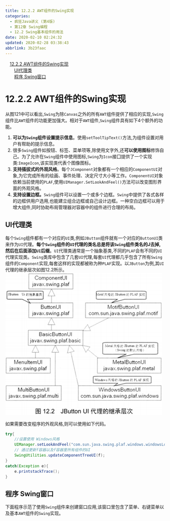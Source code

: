 ```yaml
---
title: 12.2.2 AWT组件的Swing实现
categories: 
  - 疯狂Java讲义 (第4版)
  - 第12章 Swing编程
  - 12.2 Swing基本组件的用法
date: 2020-02-10 02:24:32
updated: 2020-02-28 03:38:43
abbrlink: 3b23faac
---
```

<div id='my_toc'><a href="/JavaReadingNotes/3b23faac/#12-2-2-AWT组件的Swing实现" class="header_1">12.2.2 AWT组件的Swing实现</a>&nbsp;<br><a href="/JavaReadingNotes/3b23faac/#UI代理类" class="header_2">UI代理类</a>&nbsp;<br><a href="/JavaReadingNotes/3b23faac/#程序-Swing窗口" class="header_2">程序 Swing窗口</a>&nbsp;<br></div>
<style>.header_1{margin-left: 1em;}.header_2{margin-left: 2em;}.header_3{margin-left: 3em;}.header_4{margin-left: 4em;}.header_5{margin-left: 5em;}.header_6{margin-left: 6em;}</style>
<!--more-->
<script>if (navigator.platform.search('arm')==-1){document.getElementById('my_toc').style.display = 'none';}var e,p = document.getElementsByTagName('p');while (p.length>0) {e = p[0];e.parentElement.removeChild(e);}</script>

<!--end-->
# 12.2.2 AWT组件的Swing实现
从图121中可以看出,`Swing`为除`Canvas`之外的所有`AWT`组件提供了相应的实现,`Swing`组件比`AWT`组件的功能更加强大。相对于`AWT`组件,`Swing`组件具有如下4个额外的功能。
1. **可以为`Swing`组件设置提示信息**。使用`setToolTipText()`方法,为组件设置对用户有帮助的提示信息。
2. 很多`Swing`组件如按钮、标签、菜单项等,除使用文字外,还**可以使用图标**修饰自己。为了允许在`Swing`组件中使用图标,`Swing`为`Icon`接囗提供了一个实现类:`ImageIcon`,该实现类代表个图像图标。
3. **支持插拔式的外观风格**。每个`JComponent`对象都有一个相应的`ComponentUI`对象,为它完成所有的绘画、事件处理、决定尺寸大小等工作。`ComponentUI`对象依赖当前使用的`PLAF`,使用`UIManager.SetLookAndFeel()`方法可以改变图形界面的外观风格。
4. **支持设置边框。**`Swing`组件可以设置一个或多个边框。`Swing`中提供了各式各样的边框供用户选用,也能建立组合边框或自己设计边框。一种空白边框可以用于增大组件,同时协助布局管理器对容器中的组件进行合理的布局。

## UI代理类
每个`Swing`组件都有一个对应的`UI`类,例如`JButton`组件就有一个对应的`ButtonUI`类来作为`UI`代理。**每个`Swing`组件的`UI`代理的类名总是将该`Swing`组件类名的J去掉,然后在后面添加`UI`后缀**。`UI`代理类通常是一个抽象基类,不同的`PLAF`会有不同的`UI`代理实现类。`Swing`类库中包含了几套`UI`代理,每套`UI`代理都几乎包含了所有`Swing`组件的`Component`实现,每套这样的实现都被称为种`PLAF`实现。以`JButton`为例,其`UI`代理的继承层次如图12.2所示。
![这里有一张图片](https://raw.githubusercontent.com/lanlan2017/images/master/CrazyJavaHandout4/Chapter12/12.2.2/1.png)
<!-- CrazyJavaHandout4/Chapter12/12.2.2/ -->
如果需要改变程序的外观风格,则可以使用如下代码。
```java
try{
    //设置使用 Windows风格
    UIManager.setLookAndFeel("com.sun.java.swing.plaf.windows.windowsLookAndFeel");
    // 通过更新f容器以及f容器里所有组件的UI
    SwingUtilities.updateComponentTreeUI(f);
}
catch(Exception e){
    e.printstackTrace();
}
```
## 程序 Swing窗口
下面程序示范了使用`Swing`组件来创建窗口应用,该窗口里包含了菜单、右键菜单以及基本`AWT`组件的`Swing`实现。

